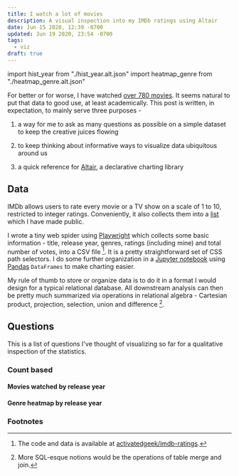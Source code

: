 ```yaml
---
title: I watch a lot of movies
description: A visual inspection into my IMDb ratings using Altair
date: Jun 15 2020, 12:39 -0700
updated: Jun 19 2020, 23:54 -0700
tags:
  - viz
draft: true
---
```


import hist_year from "./hist_year.alt.json"
import heatmap_genre from "./heatmap_genre.alt.json"

For better or for worse, I have watched [over 780 movies](/kb/movies). It
seems natural to put that data to good use, at least academically. This
post is written, in expectation, to mainly serve three purposes -

1. a way for me to ask as many questions as possible on a simple dataset to keep
   the creative juices flowing

2. to keep thinking about informative ways to visualize data ubiquitous around us

3. a quick reference for [Altair](https://altair-viz.github.io), a declarative
   charting library

## Data

IMDb allows users to rate every movie or a TV show on a scale of 1 to 10,
restricted to integer ratings. Conveniently, it also collects them into a
[list](https://www.imdb.com/user/ur34765497/ratings) which I have made public.

I wrote a tiny web spider using [Playwright](https://playwright.dev) which
collects some basic information - title, release year, genres, ratings (including
mine) and total number of votes, into a CSV file [^a]. It is a pretty
straightforward set of CSS path selectors. I do some further organization in
a [Jupyter notebook](https://github.com/activatedgeek/imdb-ratings/blob/master/notebooks/IMDb%20Analysis.ipynb)
using [Pandas](https://pandas.pydata.org) `DataFrames` to make charting easier.

My rule of thumb to store or organize data is to do it in a format I would design
for a typical relational database. All downstream analysis can then be pretty much
summarized via operations in relational algebra - Cartesian product, projection,
selection, union and difference [^b].

## Questions

This is a list of questions I've thought of visualizing so far for a qualitative
inspection of the statistics.

### Count based

#### Movies watched by release year

<LazyVega spec={hist_year} />

#### Genre heatmap by release year

<LazyVega spec={heatmap_genre} />

### Footnotes

[^a]: The code and data is available at [activatedgeek/imdb-ratings](https://github.com/activatedgeek/imdb-ratings).
[^b]: More SQL-esque notions would be the operations of table merge and join.
